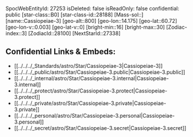 ﻿---
location: [60.72,-14.175,800]
type: Star
tags:
- astro/Star

---
SpocWebEntityId: 27253
isDeleted: false
isReadOnly: false
confidential: public
[star-class::B0]
[star-class-id::28188]
[Mass-sol::]
[name::Cassiopeiae-3]
[geo-alt::800]
[geo-lon::14.175]
[geo-lat::60.72]
[geo-lon-v::0.003]
[geo-lat-v::0]
[bright-min::16]
[bright-max::30]
[Zodiac-index::3]
[ZodiacId::28100]
[NextStarId::27338]



## Confidential Links & Embeds: 
- [[../../../_Standards/astro/Star/Cassiopeiae-3|Cassiopeiae-3]] 
- [[../../../_public/astro/Star/Cassiopeiae-3.public|Cassiopeiae-3.public]] 
- [[../../../_internal/astro/Star/Cassiopeiae-3.internal|Cassiopeiae-3.internal]] 
- [[../../../_protect/astro/Star/Cassiopeiae-3.protect|Cassiopeiae-3.protect]] 
- [[../../../_private/astro/Star/Cassiopeiae-3.private|Cassiopeiae-3.private]] 
- [[../../../_personal/astro/Star/Cassiopeiae-3.personal|Cassiopeiae-3.personal]] 
- [[../../../_secret/astro/Star/Cassiopeiae-3.secret|Cassiopeiae-3.secret]]

